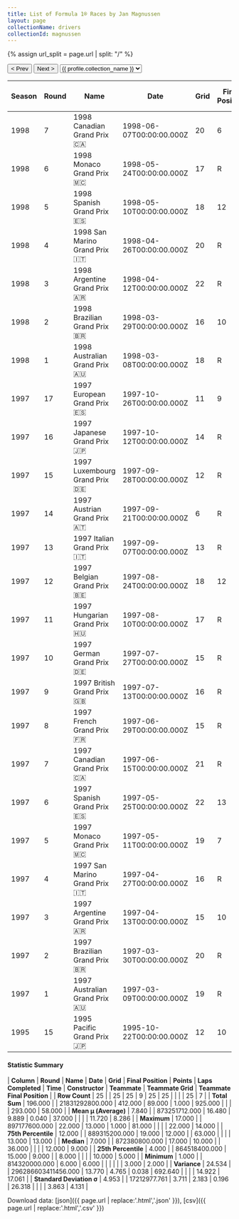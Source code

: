```yaml
---
title: List of Formula 1® Races by Jan Magnussen
layout: page
collectionName: drivers
collectionId: magnussen
---
```


{% assign url_split = page.url | split: "/" %}
<div id="collection-navigation">
<button onclick="selector.options[selector.selectedIndex-1].value && (window.location = selector.options[selector.selectedIndex-1].value);">&lt; Prev</button>
<button onclick="selector.options[selector.selectedIndex+1].value && (window.location = selector.options[selector.selectedIndex+1].value);">Next &gt;</button>
<select id="selector" onchange="this.options[this.selectedIndex].value && (window.location = this.options[this.selectedIndex].value);">
  {% for collectionId in site.data[page.collectionName].refs %}
    {% if collectionId == page.collectionId %}
      {% assign selected = "selected" %}
    {% else %}
      {% assign selected = "" %}
    {% endif %}
    {% assign profile = site.data[page.collectionName][collectionId].profile %}
    <option value="/f1/{{ page.collectionName }}/{{ collectionId }}/{{ url_split[4] }}" {{ selected }}>{{ profile.collection_name }}</option>
  {% endfor %}
</select>
</div>

| Season | Round | Name | Date | Grid | Final Position | Points | Laps Completed | Time | Constructor | Teammate | Teammate Grid | Teammate Final Position |
|--|--|--|--|--|--|--|--|--|--|--|--|--|
| 1998 | 7 | 1998 Canadian Grand Prix 🇨🇦 | 1998-06-07T00:00:00.000Z | 20 | 6 | 1.0 | 68 |   | Stewart 🇬🇧 | [Rubens Barrichello 🇧🇷](/f1/drivers/barrichello) | 13 | 5 |
| 1998 | 6 | 1998 Monaco Grand Prix 🇲🇨 | 1998-05-24T00:00:00.000Z | 17 | R | 0.0 | 30 |   | Stewart 🇬🇧 | [Rubens Barrichello 🇧🇷](/f1/drivers/barrichello) | 14 | R |
| 1998 | 5 | 1998 Spanish Grand Prix 🇪🇸 | 1998-05-10T00:00:00.000Z | 18 | 12 | 0.0 | 63 |   | Stewart 🇬🇧 | [Rubens Barrichello 🇧🇷](/f1/drivers/barrichello) | 9 | 5 |
| 1998 | 4 | 1998 San Marino Grand Prix 🇮🇹 | 1998-04-26T00:00:00.000Z | 20 | R | 0.0 | 8 |   | Stewart 🇬🇧 | [Rubens Barrichello 🇧🇷](/f1/drivers/barrichello) | 17 | R |
| 1998 | 3 | 1998 Argentine Grand Prix 🇦🇷 | 1998-04-12T00:00:00.000Z | 22 | R | 0.0 | 17 |   | Stewart 🇬🇧 | [Rubens Barrichello 🇧🇷](/f1/drivers/barrichello) | 14 | 10 |
| 1998 | 2 | 1998 Brazilian Grand Prix 🇧🇷 | 1998-03-29T00:00:00.000Z | 16 | 10 | 0.0 | 70 |   | Stewart 🇬🇧 | [Rubens Barrichello 🇧🇷](/f1/drivers/barrichello) | 13 | R |
| 1998 | 1 | 1998 Australian Grand Prix 🇦🇺 | 1998-03-08T00:00:00.000Z | 18 | R | 0.0 | 1 |   | Stewart 🇬🇧 | [Rubens Barrichello 🇧🇷](/f1/drivers/barrichello) | 14 | R |
| 1997 | 17 | 1997 European Grand Prix 🇪🇸 | 1997-10-26T00:00:00.000Z | 11 | 9 | 0.0 | 69 | +1:17.487 | Stewart 🇬🇧 | [Rubens Barrichello 🇧🇷](/f1/drivers/barrichello) | 12 | R |
| 1997 | 16 | 1997 Japanese Grand Prix 🇯🇵 | 1997-10-12T00:00:00.000Z | 14 | R | 0.0 | 3 |   | Stewart 🇬🇧 | [Rubens Barrichello 🇧🇷](/f1/drivers/barrichello) | 12 | R |
| 1997 | 15 | 1997 Luxembourg Grand Prix 🇩🇪 | 1997-09-28T00:00:00.000Z | 12 | R | 0.0 | 40 |   | Stewart 🇬🇧 | [Rubens Barrichello 🇧🇷](/f1/drivers/barrichello) | 9 | R |
| 1997 | 14 | 1997 Austrian Grand Prix 🇦🇹 | 1997-09-21T00:00:00.000Z | 6 | R | 0.0 | 58 |   | Stewart 🇬🇧 | [Rubens Barrichello 🇧🇷](/f1/drivers/barrichello) | 5 | 14 |
| 1997 | 13 | 1997 Italian Grand Prix 🇮🇹 | 1997-09-07T00:00:00.000Z | 13 | R | 0.0 | 31 |   | Stewart 🇬🇧 | [Rubens Barrichello 🇧🇷](/f1/drivers/barrichello) | 11 | 13 |
| 1997 | 12 | 1997 Belgian Grand Prix 🇧🇪 | 1997-08-24T00:00:00.000Z | 18 | 12 | 0.0 | 43 |   | Stewart 🇬🇧 | [Rubens Barrichello 🇧🇷](/f1/drivers/barrichello) | 12 | R |
| 1997 | 11 | 1997 Hungarian Grand Prix 🇭🇺 | 1997-08-10T00:00:00.000Z | 17 | R | 0.0 | 5 |   | Stewart 🇬🇧 | [Rubens Barrichello 🇧🇷](/f1/drivers/barrichello) | 11 | R |
| 1997 | 10 | 1997 German Grand Prix 🇩🇪 | 1997-07-27T00:00:00.000Z | 15 | R | 0.0 | 27 |   | Stewart 🇬🇧 | [Rubens Barrichello 🇧🇷](/f1/drivers/barrichello) | 12 | R |
| 1997 | 9 | 1997 British Grand Prix 🇬🇧 | 1997-07-13T00:00:00.000Z | 16 | R | 0.0 | 50 |   | Stewart 🇬🇧 | [Rubens Barrichello 🇧🇷](/f1/drivers/barrichello) | 22 | R |
| 1997 | 8 | 1997 French Grand Prix 🇫🇷 | 1997-06-29T00:00:00.000Z | 15 | R | 0.0 | 33 |   | Stewart 🇬🇧 | [Rubens Barrichello 🇧🇷](/f1/drivers/barrichello) | 13 | R |
| 1997 | 7 | 1997 Canadian Grand Prix 🇨🇦 | 1997-06-15T00:00:00.000Z | 21 | R | 0.0 | 0 |   | Stewart 🇬🇧 | [Rubens Barrichello 🇧🇷](/f1/drivers/barrichello) | 3 | R |
| 1997 | 6 | 1997 Spanish Grand Prix 🇪🇸 | 1997-05-25T00:00:00.000Z | 22 | 13 | 0.0 | 63 |   | Stewart 🇬🇧 | [Rubens Barrichello 🇧🇷](/f1/drivers/barrichello) | 17 | R |
| 1997 | 5 | 1997 Monaco Grand Prix 🇲🇨 | 1997-05-11T00:00:00.000Z | 19 | 7 | 0.0 | 61 |   | Stewart 🇬🇧 | [Rubens Barrichello 🇧🇷](/f1/drivers/barrichello) | 10 | 2 |
| 1997 | 4 | 1997 San Marino Grand Prix 🇮🇹 | 1997-04-27T00:00:00.000Z | 16 | R | 0.0 | 2 |   | Stewart 🇬🇧 | [Rubens Barrichello 🇧🇷](/f1/drivers/barrichello) | 13 | R |
| 1997 | 3 | 1997 Argentine Grand Prix 🇦🇷 | 1997-04-13T00:00:00.000Z | 15 | 10 | 0.0 | 66 |   | Stewart 🇬🇧 | [Rubens Barrichello 🇧🇷](/f1/drivers/barrichello) | 5 | R |
| 1997 | 2 | 1997 Brazilian Grand Prix 🇧🇷 | 1997-03-30T00:00:00.000Z | 20 | R | 0.0 | 0 |   | Stewart 🇬🇧 | [Rubens Barrichello 🇧🇷](/f1/drivers/barrichello) | 11 | R |
| 1997 | 1 | 1997 Australian Grand Prix 🇦🇺 | 1997-03-09T00:00:00.000Z | 19 | R | 0.0 | 36 |   | Stewart 🇬🇧 | [Rubens Barrichello 🇧🇷](/f1/drivers/barrichello) | 11 | R |
| 1995 | 15 | 1995 Pacific Grand Prix 🇯🇵 | 1995-10-22T00:00:00.000Z | 12 | 10 | 0.0 | 81 |   | McLaren 🇬🇧 | [Mark Blundell 🇬🇧](/f1/drivers/blundell) | 10 | 9 |

#### Statistic Summary

| **Column** | **Round** | **Name** | **Date** | **Grid** | **Final Position** | **Points** | **Laps Completed** | **Time** | **Constructor** | **Teammate** | **Teammate Grid** | **Teammate Final Position** |
| **Row Count** | 25 |  | 25 | 25 | 9 | 25 | 25 |  |  |  | 25 | 7 |
| **Total Sum** | 196.000 |  | 21831292800.000 | 412.000 | 89.000 | 1.000 | 925.000 |  |  |  | 293.000 | 58.000 |
| **Mean μ (Average)** | 7.840 |  | 873251712.000 | 16.480 | 9.889 | 0.040 | 37.000 |  |  |  | 11.720 | 8.286 |
| **Maximum** | 17.000 |  | 897177600.000 | 22.000 | 13.000 | 1.000 | 81.000 |  |  |  | 22.000 | 14.000 |
| **75th Percentile** | 12.000 |  | 889315200.000 | 19.000 | 12.000 |  | 63.000 |  |  |  | 13.000 | 13.000 |
| **Median** | 7.000 |  | 872380800.000 | 17.000 | 10.000 |  | 36.000 |  |  |  | 12.000 | 9.000 |
| **25th Percentile** | 4.000 |  | 864518400.000 | 15.000 | 9.000 |  | 8.000 |  |  |  | 10.000 | 5.000 |
| **Minimum** | 1.000 |  | 814320000.000 | 6.000 | 6.000 |  |  |  |  |  | 3.000 | 2.000 |
| **Variance** | 24.534 |  | 296286603411456.000 | 13.770 | 4.765 | 0.038 | 692.640 |  |  |  | 14.922 | 17.061 |
| **Standard Deviation σ** | 4.953 |  | 17212977.761 | 3.711 | 2.183 | 0.196 | 26.318 |  |  |  | 3.863 | 4.131 |

Download data: [json]({{ page.url | replace:'.html','.json' }}), [csv]({{ page.url | replace:'.html','.csv' }})
